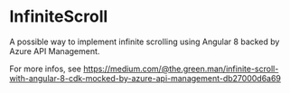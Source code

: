 # InfiniteScroll

A possible way to implement infinite scrolling using Angular 8 backed by Azure API Management.

For more infos, see https://medium.com/@the.green.man/infinite-scroll-with-angular-8-cdk-mocked-by-azure-api-management-db27000d6a69
